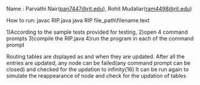 Name : Parvathi Nair(pan7447@rit.edu), Rohit Mudaliar(ram4498@rit.edu)

How to run:
javac RIP.java
java RIP file_path\filename.text

1)According to the sample tests provided for testing, 
2)open 4 command prompts
3)compile the RIP.java 
4)run the program in each of the command prompt

Routing tables are dsplayed as and when they are updated.
After all the entries are updated, any node can be failed(any command prompt can be closed) and checked for the updation to infinity(16)
It can be run again to simulate the reappearance of node and check for the updation of tables
